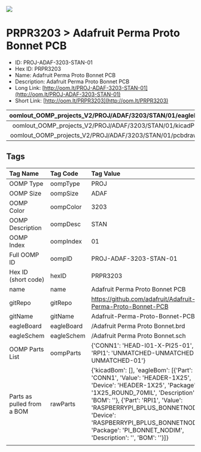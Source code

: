 


  
![][im]
# PRPR3203 > Adafruit Perma Proto Bonnet PCB

- ID: PROJ-ADAF-3203-STAN-01
- Hex ID: PRPR3203
- Name: Adafruit Perma Proto Bonnet PCB
- Description: Adafruit Perma Proto Bonnet PCB
- Long Link: [http://oom.lt/PROJ-ADAF-3203-STAN-01](http://oom.lt/PROJ-ADAF-3203-STAN-01)
- Short Link: [http://oom.lt/PRPR3203](http://oom.lt/PRPR3203)
  

|oomlout_OOMP_projects_V2/PROJ/ADAF/3203/STAN/01/eagleImage.png|oomlout_OOMP_projects_V2/PROJ/ADAF/3203/STAN/01/eagleSchemImage.png|oomlout_OOMP_projects_V2/PROJ/ADAF/3203/STAN/01/kicadPcb3dFront.png|oomlout_OOMP_projects_V2/PROJ/ADAF/3203/STAN/01/kicadPcb3dBack.png|
| :---: | :---: | :---: | :---: |
|oomlout_OOMP_projects_V2/PROJ/ADAF/3203/STAN/01/kicadPcb3d.png|oomlout_OOMP_projects_V2/PROJ/ADAF/3203/STAN/01/bomBack.png|oomlout_OOMP_projects_V2/PROJ/ADAF/3203/STAN/01/bomFront.png|oomlout_OOMP_projects_V2/PROJ/ADAF/3203/STAN/01/pcbdraw.svg|
|oomlout_OOMP_projects_V2/PROJ/ADAF/3203/STAN/01/pcbdrawBack.svg||||

## Tags
  

|Tag Name|Tag Code|Tag Value|
| :--- | :--- | :--- |
|OOMP Type|oompType|PROJ|
|OOMP Size|oompSize|ADAF|
|OOMP Color|oompColor|3203|
|OOMP Description|oompDesc|STAN|
|OOMP Index|oompIndex|01|
|Full OOMP ID|oompID|PROJ-ADAF-3203-STAN-01|
|Hex ID (short code)|hexID|PRPR3203|
|name|name|Adafruit Perma Proto Bonnet PCB|
|gitRepo|gitRepo|https://github.com/adafruit/Adafruit-Perma-Proto-Bonnet-PCB|
|gitName|gitName|Adafruit-Perma-Proto-Bonnet-PCB|
|eagleBoard|eagleBoard|/Adafruit Perma Proto Bonnet.brd|
|eagleSchem|eagleSchem|/Adafruit Perma Proto Bonnet.sch|
|OOMP Parts List|oompParts|{'CONN1': 'HEAD-I01-X-PI25-01', 'RPI1': 'UNMATCHED-UNMATCHED-X-UNMATCHED-01'}|
|Parts as pulled from a BOM|rawParts|{'kicadBom': [], 'eagleBom': [{'Part': 'CONN1', 'Value': 'HEADER-1X25', 'Device': 'HEADER-1X25', 'Package': '1X25_ROUND_70MIL', 'Description': '', 'BOM': ''}, {'Part': 'RPI1', 'Value': 'RASPBERRYPI_BPLUS_BONNETNODIM', 'Device': 'RASPBERRYPI_BPLUS_BONNETNODIM', 'Package': 'PI_BONNET_NODIM', 'Description': '', 'BOM': ''}]}|
||||



[im]: PROJ/ADAF/3203/STAN/01/kicadPcb3d_450.png
